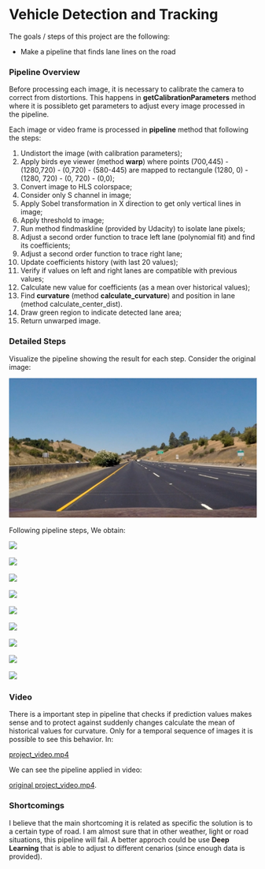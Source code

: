 # **Vehicle Detection and Tracking**

The goals / steps of this project are the following:
* Make a pipeline that finds lane lines on the road

### Pipeline Overview

Before processing each image, it is necessary to calibrate the camera to correct from distortions. This happens in **getCalibrationParameters** method where it is possibleto get parameters to adjust every image processed in the pipeline.

Each image or video frame is processed in **pipeline** method that following the steps:

1. Undistort the image (with calibration parameters);
2. Apply birds eye viewer (method **warp**) where points (700,445) - (1280,720) - (0,720) - (580-445) are mapped to rectangule (1280, 0) -(1280, 720) - (0, 720) - (0,0);
3. Convert image to HLS colorspace;
4. Consider only S channel in image;
5. Apply Sobel transformation in X direction to get only vertical lines in image;
6. Apply threshold to image;
7. Run method findmaskline (provided by Udacity) to isolate lane pixels;
8. Adjust a second order function to trace left lane (polynomial fit) and find its coefficients;
9. Adjust a second order function to trace right lane;
10. Update coefficients history (with last 20 values);
11. Verify if values on left and right lanes are compatible with previous values;
12. Calculate new value for coefficients (as a mean over historical values);
13. Find **curvature** (method **calculate_curvature**) and position in lane (method calculate_center_dist).
14. Draw green region to indicate detected lane area;
15. Return unwarped image.

### Detailed Steps
Visualize the pipeline showing the result for each step. Consider the original image:

![](test_images/straight_lines1.jpg)

Following pipeline steps, We obtain:

![](output/straight_lines1_0.jpg)

![](output/straight_lines1_0.jpg)

![](output/straight_lines1_1.jpg)

![](output/straight_lines1_2.jpg)

![](output/straight_lines1_3.jpg)

![](output/straight_lines1_4.jpg)

![](output/straight_lines1_5.jpg)

![](output/straight_lines1_6.jpg)

![](output/straight_lines1_F.jpg)

### Video
There is a important step in pipeline that checks if prediction values makes sense and to protect against suddenly changes calculate the mean of historical values for curvature. Only for a temporal sequence of images it is possible to see this behavior. In:

[project_video.mp4](output/project_video.mp4)

We can see the pipeline applied in video:

[original project_video.mp4](project_video.mp4).

### Shortcomings
I believe that the main shortcoming it is related as specific the solution is to a certain type of road. I am almost sure that in other weather, light or road situations, this pipeline will fail. A better approch could be use **Deep Learning** that is able to adjust to different cenarios (since enough data is provided).
